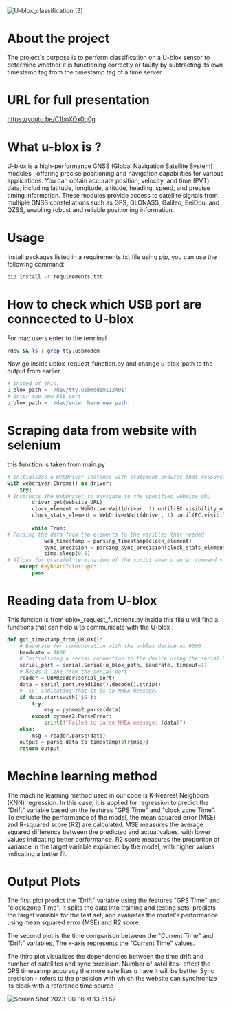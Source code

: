 ![U-blox_classification (3)](https://github.com/Megidish/ublox-time-compare/assets/105859276/51800d5a-41dd-4fa6-a4ca-c60898396037)
# About the project
The project's purpose is to perform classification on a U-blox sensor to determine whether it is functioning correctly or faulty by subtracting its own timestamp tag from the timestamp tag of a time server.

# URL for full presentation
https://youtu.be/C1boXOx0q0g

# What u-blox is ?
U-blox is a  high-performance GNSS (Global Navigation Satellite System) modules , offering precise positioning and navigation capabilities for various applications.
You can obtain accurate position, velocity, and time (PVT) data, including latitude, longitude, altitude, heading, speed, and precise timing information. 
These modules provide access to satellite signals from multiple GNSS constellations such as GPS, GLONASS, Galileo, BeiDou, and QZSS, enabling robust and reliable positioning information.

# Usage
Install packages listed in a requirements.txt file using pip, you can use the following command:
```bash
pip install -r requirements.txt
```

# How to check which USB port are conncected to U-blox 
For mac users enter to the terminal :
```bash
/dev && ls | grep tty.usbmodem
```
Now go inside ublox_request_function.py and change u_blox_path to the output from earlier 
```python
# Insted of this: 
u_blox_path = '/dev/tty.usbmodem112401'
# Enter the new USB port
u_blox_path = '/dev/enter here new path'
```

# Scraping data from website with selenium
this function is taken from main.py
```python
# Initializes a WebDriver instance with statement ensures that resources are properly released after execution
with webdriver.Chrome() as driver:
    try:
# Instructs the WebDriver to navigate to the specified website_URL
        driver.get(website_URL)
        clock_element = WebDriverWait(driver, 1).until(EC.visibility_of_element_located((By.ID, 'MyClockDisplay')))
        clock_stats_element = WebDriverWait(driver, 1).until(EC.visibility_of_element_located((By.CLASS_NAME, 'clock-stats')))
        
        while True:
# Parsing the data from the elements to the varibles that needed 
            web_timestamp = parsing_timestamp(clock_element)
            sync_precision = parsing_sync_precision(clock_stats_element)
            time.sleep(0.5)
# Allows for graceful termination of the script when u enter command + C
    except KeyboardInterrupt:
        pass
```

# Reading data from U-blox
This funcion is from ublox_request_functions.py
Inside this file u will find a functions that can help u to communicate with the U-blox :
```python
def get_timestamp_from_UBLOX():
    # Baudrate for communication with the u-blox device as 9600 
    baudrate = 9600
    # Initializing a serial connection to the device using the serial.Serial() function
    serial_port = serial.Serial(u_blox_path, baudrate, timeout=1)
    # Reads a line from the serial port
    reader = UBXReader(serial_port)
    data = serial_port.readline().decode().strip()
    # '$G' indicating that it is an NMEA message.
    if data.startswith('$G'):
        try:
            msg = pynmea2.parse(data)
        except pynmea2.ParseError:
            print(f"Failed to parse NMEA message: {data}")
    else:
        msg = reader.parse(data)
    output = parse_data_to_timestamp(str(msg))  
    return output
 ```
 
 # Mechine learning method 
The machine learning method used in our code is K-Nearest Neighbors (KNN) regression.
In this case, it is applied for regression to predict the "Drift" variable based on the features "GPS Time" and "clock.zone Time". 
To evaluate the performance of the model, the mean squared error (MSE) and R-squared score (R2) are calculated. MSE measures the average squared difference between the predicted and actual values, with lower values indicating better performance. R2 score measures the proportion of variance in the target variable explained by the model, with higher values indicating a better fit.

# Output Plots
The first plot predict the "Drift" variable using the features "GPS Time" and "clock.zone Time". It splits the data into training and testing sets, predicts the target variable for the test set, and evaluates the model's performance using mean squared error (MSE) and R2 score.

The second plot is the time comparison between the "Current Time" and "Drift" variables, The x-axis represents the "Current Time" values.

The third plot visualizes the dependencies between the time drift and number of satellites and sync precision.
Number of satellites- effect the GPS timesatmp accuracy the more satellites u have it will be bettter
Sync precision -  refers to the precision with which the website can synchronize its clock with a reference time source

![Screen Shot 2023-06-16 at 13 51 57](https://github.com/Megidish/ublox-time-compare/assets/105859276/7cc87772-fa4b-4115-8917-7cc63b524439)


